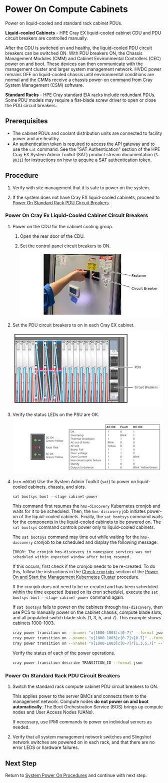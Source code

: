 # Power On Compute Cabinets

Power on liquid-cooled and standard rack cabinet PDUs.

**Liquid-cooled Cabinets** - HPE Cray EX liquid-cooled cabinet CDU and PDU circuit breakers are controlled manually.

After the CDU is switched on and healthy, the liquid-cooled PDU circuit breakers can be switched ON. With PDU breakers ON, the Chassis Management Modules \(CMM\) and Cabinet Environmental Controllers \(CEC\) power on and boot.
These devices can then communicate with the management cluster and larger system management network. HVDC power remains OFF on liquid-cooled chassis until environmental conditions are normal and the CMMs receive a chassis
power-on command from Cray System Management \(CSM\) software.

**Standard Racks** - HPE Cray standard EIA racks include redundant PDUs. Some PDU models may require a flat-blade screw driver to open or close the PDU circuit breakers.

## Prerequisites

* The cabinet PDUs and coolant distribution units are connected to facility power and are healthy.
* An authentication token is required to access the API gateway and to use the `sat` command. See
  the "SAT Authentication" section of the HPE Cray EX System Admin Toolkit (SAT) product stream documentation (`S-8031`) for
  instructions on how to acquire a SAT authentication token.

## Procedure

1. Verify with site management that it is safe to power on the system.

1. If the system does not have Cray EX liquid-cooled cabinets, proceed to [Power On Standard Rack PDU Circuit Breakers](#power-on-standard-rack-pdu-circuit-breakers).

### Power On Cray Ex Liquid-Cooled Cabinet Circuit Breakers

1. Power on the CDU for the cabinet cooling group.

   1. Open the rear door of the CDU.

   1. Set the control panel circuit breakers to ON.

      ![CDU Circuit Breakers](../../../img/operations/CDU_Circuit_Breakers.png)

1. Set the PDU circuit breakers to on in each Cray EX cabinet.

   ![Liquid-cooled Cabinet PDU](../../../img/operations/Liquid_Cooled_Cabinet_PDU.svg)

1. Verify the status LEDs on the PSU are OK.

   ![PSU Status LEDs](../../../img/operations/PSU_Status.svg)

1. (`ncn-m001#`) Use the System Admin Toolkit \(`sat`\) to power on liquid-cooled cabinets, chassis, and slots.

   ```console
   sat bootsys boot --stage cabinet-power
   ```

   This command first resumes the `hms-discovery` Kubernetes cronjob and waits for it to be
   scheduled. Then, the `hms-discovery` job initiates power-on of the liquid-cooled cabinets.
   Finally, the `sat bootsys` command waits for the components in the liquid-cooled cabinets to be
   powered on. The `sat bootsys` command controls power only to liquid-cooled cabinets.

   The `sat bootsys` command may time out while waiting for the `hms-discovery` cronjob to be
   scheduled and display the following message:

   ```text
   ERROR: The cronjob hms-discovery in namespace services was not scheduled within expected window after being resumed.
   ```

   If this occurs, first check if the cronjob needs to be re-created. To do this, follow the instructions
   in the [Check `cronjobs`](../Power_On_and_Start_the_Management_Kubernetes_Cluster.md#check-cronjobs)
   section of the [Power On and Start the Management Kubernetes Cluster](../Power_On_and_Start_the_Management_Kubernetes_Cluster.md)
   procedure.

   If the cronjob does not need to be re-created and has been scheduled within the time expected
   (based on its cron schedule), execute the `sat bootsys boot --stage cabinet-power` command
   again.

   If `sat bootsys` fails to power on the cabinets through `hms-discovery`, then use PCS to manually power on the cabinet chassis,
   compute blade slots, and all populated switch blade slots \(1, 3, 5, and 7\). This example shows cabinets 1000-1003.

   ```bash
   cray power transition on --xnames "x[1000-1003]c[0-7]" --format json
   cray power transition on --xnames "x[1000-1003]c[0-7]s[0-7]" --format json
   cray power transition on --xnames "x[1000-1003]c[0-7]r[1,3,5,7]" --format json
   ```

   Verify the status of each of the power operations.

   ```bash
   cray power transition describe TRANSITION_ID --format json
   ```

### Power On Standard Rack PDU Circuit Breakers

1. Switch the standard rack compute cabinet PDU circuit breakers to ON.

   This applies power to the server BMCs and connects them to the management network. Compute nodes
   **do not power on and boot automatically**. The Boot Orchestration Service \(BOS\) brings up compute nodes and User Access Nodes \(UANs\).

   If necessary, use IPMI commands to power on individual servers as needed.

1. Verify that all system management network switches and Slingshot network switches are powered on in each rack, and that
   there are no error LEDS or hardware failures.

## Next Step

Return to [System Power On Procedures](../System_Power_On_Procedures.md) and continue with next step.
